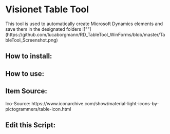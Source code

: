<h1>Visionet Table Tool</h1>
This tool is used to automatically create Microsoft Dynamics elements and save them in the designated folders
![""](https://github.com/lucaborgmann/RD_TableTool_WinForms/blob/master/TableTool_Screenshot.png)
<h2>How to install:</h2>
<h2>How to use:</h2>
<h2>Item Source:</h2>
Ico-Source: https://www.iconarchive.com/show/material-light-icons-by-pictogrammers/table-icon.html
<h2>Edit this Script:</h2>
